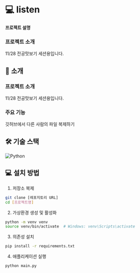 # 💻 listen
**프로젝트 설명**
### 프로젝트 소개
11/28 전공맛보기 세션용입니다.

## 🚀 소개

### 프로젝트 소개
11/28 전공맛보기 세션용입니다.

### 주요 기능
깃허브에서 다른 사람의 파일 복제하기



## 🛠️ 기술 스택
![Python](https://img.shields.io/badge/Python-3776AB?style=for-the-badge&logo=python&logoColor=white)





## 💻 설치 방법
1. 저장소 복제
```bash
git clone [레포지토리 URL]
cd [프로젝트명]
```

2. 가상환경 생성 및 활성화
```bash
python -m venv venv
source venv/bin/activate  # Windows: venv\Scripts\activate
```

3. 의존성 설치
```bash
pip install -r requirements.txt
```

4. 애플리케이션 실행
```bash
python main.py
```

